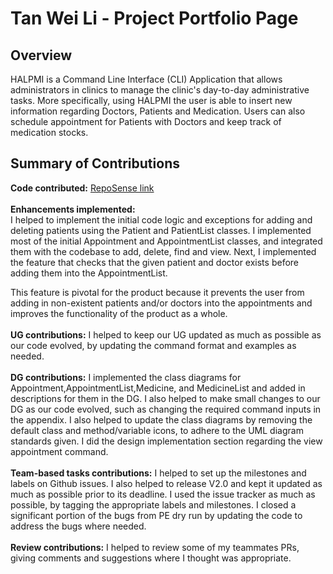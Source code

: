 # Tan Wei Li - Project Portfolio Page

## Overview
HALPMI is a Command Line Interface (CLI) Application that allows administrators in clinics to manage the clinic's day-to-day
administrative tasks. More specifically, using HALPMI the user is able to insert new information regarding Doctors, Patients
and Medication. Users can also schedule appointment for Patients with Doctors and keep track of medication stocks.
## Summary of Contributions

**Code contributed:** [RepoSense link](https://nus-cs2113-ay2122s2.github.io/tp-dashboard/?search=tanweili&sort=groupTitle&sortWithin=title&since=2022-02-18&timeframe=commit&mergegroup=&groupSelect=groupByRepos&breakdown=false)
<br>
<br>
**Enhancements implemented:**
<br>
I helped to implement the initial code logic and exceptions for adding and deleting patients using the Patient and
PatientList classes. I implemented most of the initial Appointment and AppointmentList classes, and integrated them
with the codebase to add, delete, find and view. Next, I implemented the feature that checks that the given patient
and doctor exists before adding them into the AppointmentList.

This feature is pivotal for the product because it prevents the user from adding in non-existent patients and/or
doctors into the appointments and improves the functionality of the product as a whole.
<br>
<br>
**UG contributions:**
I helped to keep our UG updated as much as possible as our code evolved, by updating the command format and examples as
needed.
<br>
<br>
**DG contributions:**
I implemented the class diagrams for Appointment,AppointmentList,Medicine, and MedicineList and added in descriptions
for them in the DG. I also helped to make small changes to our DG as our code evolved, such as changing the required
command inputs in the appendix. I also helped to update the class diagrams by removing the default class and 
method/variable icons, to adhere to the UML diagram standards given. I did the design implementation section regarding
the view appointment command.
<br>
<br>
**Team-based tasks contributions:**
I helped to set up the milestones and labels on Github issues. I also helped to release V2.0 and kept it updated as
much as possible prior to its deadline. I used the issue tracker as much as possible, by tagging the appropriate
labels and milestones. I closed a significant portion of the bugs from PE dry run by updating the code to address the
bugs where needed.
<br>
<br>
**Review contributions:**
I helped to review some of my teammates PRs, giving comments and suggestions where I thought was appropriate.
